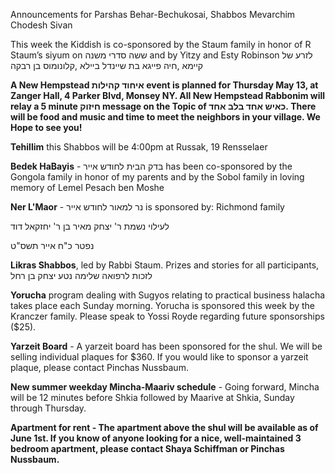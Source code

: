 Announcements for Parshas Behar-Bechukosai, Shabbos Mevarchim Chodesh Sivan

This week the Kiddish is co-sponsored by the Staum family in honor of R Staum’s siyum on 
ששה סדרי משנה and by Yitzy and Esty Robinson 
לזרע של קיימא ,חיה פייגא בת שיינדל ביילא ,קלונומוס בן רבקה

**A New Hempstead איחוד קהילות  event is 
planned for Thursday May 13, at Zanger Hall, 
4 Parker Blvd, Monsey NY.
All New Hempstead Rabbonim will relay a 5 
minute חיזוק message on the Topic of  כאיש 
אחד בלב אחד. There will be food and music and time 
to meet the neighbors in your village. 
We Hope to see you!**

**Tehillim** this Shabbos will be 4:00pm at Russak, 19 Rensselaer

**Bedek HaBayis** - בּדק הבית לחודש אייר has been co-sponsored by the  Gongola family in honor of  my parents and by the Sobol  family in loving memory of  Lemel Pesach ben Moshe

**Ner L'Maor** -   נר למאור לחודש אייר is sponsored by: Richmond family

לעילוי נשמת ר' יצחק מאיר בן ר'  יחזקאל דוד 

נפטר כ"ח אייר תשס"ט

**Likras Shabbos**, led by Rabbi Staum. Prizes and stories for all participants, לזכות לרפואה שלימה נטע יצחק בן רחל

**Yorucha** program dealing with Sugyos relating to practical business halacha takes place each Sunday morning. Yorucha is sponsored this week by the Kranczer family. Please speak to Yossi Royde regarding future sponsorships ($25).

**Yarzeit Board** - A yarzeit board has been sponsored for the shul. We will be selling individual plaques for $360. If you would like to sponsor a yarzeit plaque, please contact Pinchas Nussbaum.

**New summer weekday Mincha-Maariv schedule** - Going forward, Mincha will be 12 minutes before Shkia followed by Maarive at Shkia, Sunday through Thursday.

**Apartment for rent - The apartment above the shul will be available as of June 1st. If you know of anyone looking for a nice, well-maintained 3 bedroom apartment, please contact Shaya Schiffman or Pinchas Nussbaum.** 
